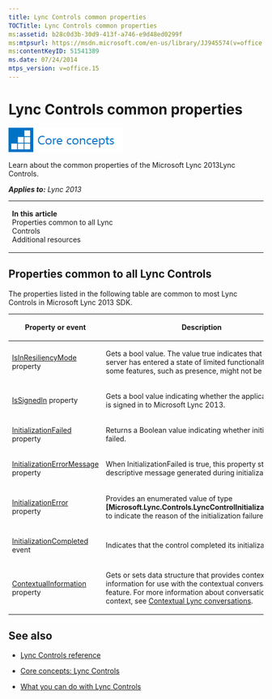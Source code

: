 ```yaml
---
title: Lync Controls common properties
TOCTitle: Lync Controls common properties
ms:assetid: b28c0d3b-30d9-413f-a746-e9d48ed0299f
ms:mtpsurl: https://msdn.microsoft.com/en-us/library/JJ945574(v=office.15)
ms:contentKeyID: 51541389
ms.date: 07/24/2014
mtps_version: v=office.15
---
```


# Lync Controls common properties

![Core concepts](images/JJ933133.mod_icon_CoreConcepts_long(Office.15).png "Core concepts")

Learn about the common properties of the Microsoft Lync 2013Lync Controls.



***Applies to:** Lync 2013*

<table>
<colgroup>
<col style="width: 50%" />
<col style="width: 50%" />
</colgroup>
<tbody>
<tr class="odd">
<td><p><strong>In this article</strong><br />
Properties common to all Lync Controls<br />
Additional resources</p></td>
<td></td>
</tr>
</tbody>
</table>

## Properties common to all Lync Controls

The properties listed in the following table are common to most Lync Controls in Microsoft Lync 2013 SDK.

<table>
<colgroup>
<col style="width: 50%" />
<col style="width: 50%" />
</colgroup>
<thead>
<tr class="header">
<th><p>Property or event</p></th>
<th><p>Description</p></th>
</tr>
</thead>
<tbody>
<tr class="odd">
<td><p><a href="https://msdn.microsoft.com/en-us/library/hh363627(v=office.15)">IsInResiliencyMode</a> property</p></td>
<td><p>Gets a bool value. The value true indicates that the server has entered a state of limited functionality and some features, such as presence, might not be available.</p></td>
</tr>
<tr class="even">
<td><p><a href="https://msdn.microsoft.com/en-us/library/hh346560(v=office.15)">IsSignedIn</a> property</p></td>
<td><p>Gets a bool value indicating whether the application user is signed in to Microsoft Lync 2013.</p></td>
</tr>
<tr class="odd">
<td><p><a href="https://msdn.microsoft.com/en-us/library/hh345993(v=office.15)">InitializationFailed</a> property</p></td>
<td><p>Returns a Boolean value indicating whether initialization failed.</p></td>
</tr>
<tr class="even">
<td><p><a href="https://msdn.microsoft.com/en-us/library/hh379615(v=office.15)">InitializationErrorMessage</a> property</p></td>
<td><p>When InitializationFailed is true, this property stores a descriptive message generated during initialization.</p></td>
</tr>
<tr class="odd">
<td><p><a href="https://msdn.microsoft.com/en-us/library/hh379166(v=office.15)">InitializationError</a> property</p></td>
<td><p>Provides an enumerated value of type <strong>[Microsoft.Lync.Controls.LyncControlInitializationError]</strong> to indicate the reason of the initialization failure.</p></td>
</tr>
<tr class="even">
<td><p><a href="https://msdn.microsoft.com/en-us/library/hh363994(v=office.15)">InitializationCompleted</a> event</p></td>
<td><p>Indicates that the control completed its initialization.</p></td>
</tr>
<tr class="odd">
<td><p><a href="https://msdn.microsoft.com/en-us/library/hh363342(v=office.15)">ContextualInformation</a> property</p></td>
<td><p>Gets or sets data structure that provides contextual information for use with the contextual conversation feature. For more information about conversation context, see <a href="contextual-lync-conversations.md">Contextual Lync conversations</a>.</p></td>
</tr>
</tbody>
</table>

## See also

  - [Lync Controls reference](lync-controls-reference.md)

  - [Core concepts: Lync Controls](core-concepts-lync-controls.md)

  - [What you can do with Lync Controls](what-you-can-do-with-lync-controls.md)

